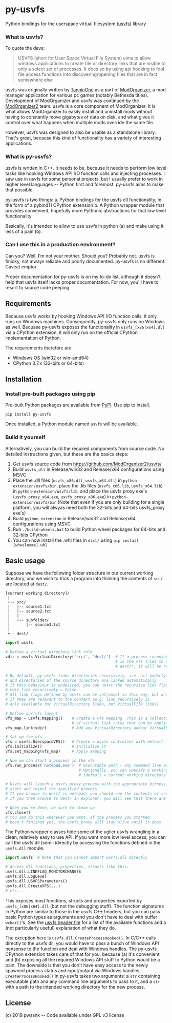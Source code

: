 # py-usvfs
Python bindings for the userspace virtual filesystem ([usvfs](https://github.com/ModOrganizer2/usvfs/)) library

### What is usvfs?
To quote the devs:
>USVFS (short for User Space Virtual File System) aims to allow windows applications to create file or directory links that are visible to only a select set of processes. It does so by using api hooking to fool file access functions into discovering/opening files that are in fact somewhere else

usvfs was originally written by [TanninOne](https://github.com/TanninOne/usvfs) as a part of [ModOrganizer](https://github.com/TanninOne/modorganizer), a mod manager application for various pc games (notably Bethesda titles). Development of ModOrganizer and usvfs was continued by the [ModOrganizer2](https://github.com/ModOrganizer2) team. 
usvfs is a core component of ModOrganizer. It is what allows ModOrganizer to easily install and uninstall mods without having to constantly move gigabytes of data on disk, and what gives it control over what happens when multiple mods override the same file.

However, usvfs was designed to also be usable as a standalone library. That's great, because this kind of functionality has a variety of interesting applications.

### What is py-usvfs?
usvfs is written in C++. It needs to be, because it needs to perform low level tasks like hooking Windows API I/O function calls and injecting processes. I saw use in usvfs for some personal projects, but I usually prefer to work in higher level languages -- Python first and foremost. py-usvfs aims to make that possible.

py-usvfs is two things:
a. Python bindings for the usvfs dll functionality, in the form of a pybind11 CPython extension
b. A Python wrapper module that provides convenient, hopefully more Pythonic abstractions for that low level functionality

Basically, it's intended to allow to use usvfs in python (a) and make using it less of a pain (b).

### Can I use this in a production environment?
Can you? Well, I'm not your mother. Should you? Probably not. usvfs is finicky, not always reliable and poorly documented. py-usvfs is no different. Caveat emptor.

Proper documentation for py-usvfs is on my to-do list, although it doesn't help that usvfs itself lacks proper documentation. For now, you'll have to resort to source code peeping.

## Requirements
Because usvfs works by hooking Windows API I/O function calls, it only runs on Windows machines. Consequently, py-usvfs only runs on Windows as well.
Becuase py-usvfs exposes the functionality in `usvfs_[x86|x64].dll` via a CPython extension, it will only run on the official CPython implementation of Python. 

The requirements therefore are:
* Windows OS (win32 or win-amd64)
* CPython 3.7.x (32-bits or 64-bits)


## Installation
### Install pre-built packages using pip
Pre-built Python packages are available from [PyPI](https://pypi.org/). Use pip to install.

```shell
pip install py-usvfs
```

Once installed, a Python module named `usvfs` will be available.

### Build it yourself
Alternatively, you can build the required components from source code. No detailed instructions given, but these are the basics steps:
1. Get usvfs source code from https://github.com/ModOrganizer2/usvfs/ 
2. Build `usvfs_dll` in Release/win32 and Release/x64 configurations using MSVC
3. Place the .dll files (`usvfs_x86.dll`, `usvfs_x64.dll`) in `python-extension/usvfs/bin`, place the .lib files (`usvfs_x86.lib`, `usvfs_x64.lib`) in `python-extension/usvfs/lib`, and place the usvfs proxy exe's (`usvfs_proxy_x64.exe`, `usvfs_proxy_x86.exe`) in `python-extension/usvfs/bin` (Note that even if you are only building for a single platform, you will alwyas need both the 32-bits and 64-bits usvfs_proxy exe's)
4. Build `python-extension` in Release/win32 and Release/x64 configurations using MSVC
5. Run `./build-wheels.bat` to build Python wheel packages for 64-bits and 32-bits CPython
6. You can now install the .whl files in `dist/` using `pip install [wheelname].whl`


## Basic usage
Suppose we have the following folder structure in our current working directory, and we wish to trick a program into thinking the contents of `src/` are located at `dest/`.

```
[current working directory]/
 |
 +-- src/
 |   |-- source1.txt
 |   |-- source2.txt
 |   |
 |   +-- subfolder/
 |       |-- source3.txt
 |
 +-- dest/
```

```python
import usvfs

# Define a virtual directory link rule
vdir = usvfs.VirtualDirectory('src/', 'dest/')  # If a process runnning 
                                                # in the vfs tries to access
                                                # dest/*, it will be redirected to src/*

# By default, py-usvfs links directories recursively, i.e. all underlying files 
# and directories of the source directory are linked automatically
# If this behaviour is undesired, you can unset the recursive link flag:
# vdir.link_recursively = False
# All link flags defined by usvfs can be set/unset in this way, but only 
# if they are relevant to the context (e.g. link_recursively is 
# only available for VirtualDirectory links, not VirtualFile links)

# Define our vfs layout
vfs_map = usvfs.Mapping()    # Create a vfs mapping. This is a collection 
                             # of virtual link rules that can be applied to the vfs
vfs_map.link(vdir)           # Add any VirtualDirectory and/or VirtualFile rules like this

# Set up the vfs
vfs = usvfs.UserspaceVFS()   # Create a usvfs controller with default instance name and configuration
vfs.initialize()             # Initialize it
vfs.set_mapping(vfs_map)     # Apply mapping

# Now we can start a process in the vfs
vfs.run_process('notepad.exe')  # Executable path + any command line arguments. 
                                # Optionally, you can specify a working directory as the second argument 
                                # (default = current working directory of your Python program)                                

# Usvfs will launch a usvfs_proxy process with the appropriate bitness, then 
# start and inject the specified process
# If you browse to dest/ in notepad, you should see the contents of src/
# If you then browse to dest/ in explorer, you will see that there are actually no files there!

# When you're done, be sure to clean up
vfs.close()
# You can do this whenever you want. If the process you started 
# hasn't finished yet, the usvfs_proxy will stay alive until it does
```

The Python wrapper classes hide some of the uglier usvfs wrangling in a clean, relatively easy to use API. If you want more low level access, you can call the usvfs dll (semi-)directly by accessing the functions defined in the `usvfs.dll` module.

```python
import usvfs  # Note that you cannot import usvfs.dll directly

# Access dll functions, properties, structs like this:
usvfs.dll.LINKFLAG_MONITORCHANGES
usvfs.dll.LogLevel
usvfs.dll.USVFSParameters()
usvfs.dll.CreateVFS(...)
# etc...
```
This exposes most functions, structs and properties exported by `usvfs_[x86|x64].dll` (but not the debugging stuff). The function signatures in Python are similar to those in the usvfs C++ headers, but you can pass basic Python types as arguments and you don't have to deal with buffer `wchar[]`'s. See the [usvfs header file](https://github.com/pwssnk/py-usvfs/blob/master/python-extension/usvfs/include/usvfs.h) for a list of the available functions and a (not particularly useful) explanation of what they do.

The exception here is `usvfs.dll.CreateProcessHooked()`. In C/C++ calls directly to the usvfs dll, you would have to pass a bunch of Windows API nonsense to the function and deal with Windows handles. The py-usvfs CPython extension takes care of that for you, because (a) it's convenient and (b) exposing all the required Windows API stuff to Python would be a pain. The downside is that you don't have easy access to the newly spawned process status and input/output via Windows handles.
`CreateProcessHooked()` in py-usvfs takes two arguments: a `str` containing executable path and any command line arguments to pass to it, and a `str` with a path to the intended working directory for the new process.


## License
(c) 2019 pwssnk -- Code available under GPL v3 license